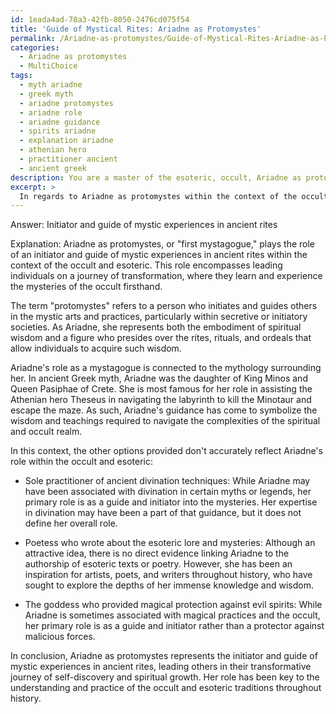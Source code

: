 ```yaml
---
id: 1eada4ad-78a3-42fb-8050-2476cd075f54
title: 'Guide of Mystical Rites: Ariadne as Protomystes'
permalink: /Ariadne-as-protomystes/Guide-of-Mystical-Rites-Ariadne-as-Protomystes/
categories:
  - Ariadne as protomystes
  - MultiChoice
tags:
  - myth ariadne
  - greek myth
  - ariadne protomystes
  - ariadne role
  - ariadne guidance
  - spirits ariadne
  - explanation ariadne
  - athenian hero
  - practitioner ancient
  - ancient greek
description: You are a master of the esoteric, occult, Ariadne as protomystes and education, you have written many textbooks on the subject. Respond to the multiple choice question first with the answer, then, fully explain the context of your rational, reasoning, and chain of thought in coming to the determination you have for that answer. Explain related concepts, formulas, or historical context relevant to this conclusion, giving a lesson on the topic to explain the reasoning afterwards.
excerpt: >
  In regards to Ariadne as protomystes within the context of the occult and esoteric, choose the correct answer that best highlights her role:\n\nInitiator and guide of mystic experiences in ancient rites\nSole practitioner of ancient divination techniques\nPoetess who wrote about the esoteric lore and mysteries \nThe goddess who provided magical protection against evil spirits
---
```

Answer: Initiator and guide of mystic experiences in ancient rites

Explanation: Ariadne as protomystes, or "first mystagogue," plays the role of an initiator and guide of mystic experiences in ancient rites within the context of the occult and esoteric. This role encompasses leading individuals on a journey of transformation, where they learn and experience the mysteries of the occult firsthand.

The term "protomystes" refers to a person who initiates and guides others in the mystic arts and practices, particularly within secretive or initiatory societies. As Ariadne, she represents both the embodiment of spiritual wisdom and a figure who presides over the rites, rituals, and ordeals that allow individuals to acquire such wisdom.

Ariadne's role as a mystagogue is connected to the mythology surrounding her. In ancient Greek myth, Ariadne was the daughter of King Minos and Queen Pasiphae of Crete. She is most famous for her role in assisting the Athenian hero Theseus in navigating the labyrinth to kill the Minotaur and escape the maze. As such, Ariadne's guidance has come to symbolize the wisdom and teachings required to navigate the complexities of the spiritual and occult realm.

In this context, the other options provided don't accurately reflect Ariadne's role within the occult and esoteric:

- Sole practitioner of ancient divination techniques: While Ariadne may have been associated with divination in certain myths or legends, her primary role is as a guide and initiator into the mysteries. Her expertise in divination may have been a part of that guidance, but it does not define her overall role.

- Poetess who wrote about the esoteric lore and mysteries: Although an attractive idea, there is no direct evidence linking Ariadne to the authorship of esoteric texts or poetry. However, she has been an inspiration for artists, poets, and writers throughout history, who have sought to explore the depths of her immense knowledge and wisdom.

- The goddess who provided magical protection against evil spirits: While Ariadne is sometimes associated with magical practices and the occult, her primary role is as a guide and initiator rather than a protector against malicious forces.

In conclusion, Ariadne as protomystes represents the initiator and guide of mystic experiences in ancient rites, leading others in their transformative journey of self-discovery and spiritual growth. Her role has been key to the understanding and practice of the occult and esoteric traditions throughout history.
